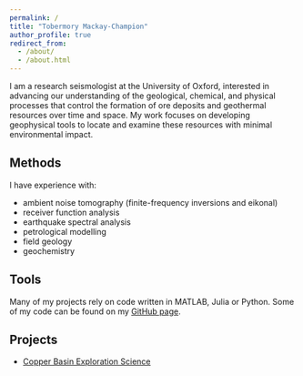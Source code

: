 ```yaml
---
permalink: /
title: "Tobermory Mackay-Champion"
author_profile: true
redirect_from: 
  - /about/
  - /about.html
---
```


I am a research seismologist at the University of Oxford, interested in advancing our understanding of the geological, chemical, and physical processes that control the formation of ore deposits and geothermal resources over time and space. My work focuses on developing geophysical tools to locate and examine these resources with minimal environmental impact.

## Methods
I have experience with:
- ambient noise tomography (finite-frequency inversions and eikonal)
- receiver function analysis
- earthquake spectral analysis
- petrological modelling
- field geology
- geochemistry

## Tools
Many of my projects rely on code written in MATLAB, Julia or Python. Some of my code can be found on my [GitHub page]([https://pages.github.com](https://github.com/TMackay-Champion)).

## Projects
- [Copper Basin Exploration Science](https://cubes-zambia.github.io)

